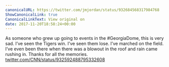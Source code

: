 ```yaml
---
canonicalURL: https://twitter.com/jmjordan/status/932684568317984768
ShowCanonicalLink: true
CanonicalLinkText: View original on
date: 2017-11-20T18:58:24+00:00
---
```

As someone who grew up going to events in the #GeorgiaDome, this is very sad. I’ve seen the Tigers win. I’ve seen them lose. I’ve marched on the field. I’ve even been there when there was a blowout in the roof and rain came rushing in. Thanks for all the memories. [twitter.com/CNN/status/932592488795332608](https://twitter.com/CNN/status/932592488795332608)